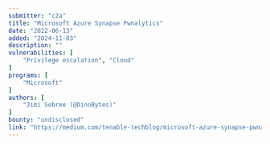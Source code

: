 ```yaml
---
submitter: "c2a"
title: "Microsoft Azure Synapse Pwnalytics"
date: "2022-06-13"
added: "2024-11-03"
description: ""
vulnerabilities: [
    "Privilege escalation", "Cloud"
]
programs: [
    "Microsoft"
]
authors: [
    "Jimi Sebree (@DinoBytes)"
]
bounty: "undisclosed"
link: "https://medium.com/tenable-techblog/microsoft-azure-synapse-pwnalytics-87c99c036291"
---
```




